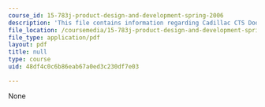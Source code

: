 ```yaml
---
course_id: 15-783j-product-design-and-development-spring-2006
description: 'This file contains information regarding Cadillac CTS Door Closer. '
file_location: /coursemedia/15-783j-product-design-and-development-spring-2006/48df4c0c6b86eab67a0ed3c230df7e03_cadillac.pdf
file_type: application/pdf
layout: pdf
title: null
type: course
uid: 48df4c0c6b86eab67a0ed3c230df7e03

---
```

None